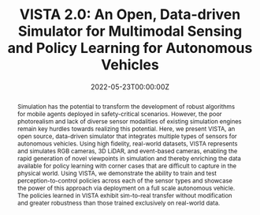 ---
authors:
- Alexander Amini
- Tsun-Hsuan Wang
- Igor Gilitschenski
- Wilko Schwarting
- Zhijian Liu
- Song Han
- Sertac Karaman
- Daniela Rus
date : "2022-05-23T00:00:00Z"
publishDate : "2022-02-03"

publication_types : ['paper-conference']
publication : "*International Conference on Robotics and Automation (ICRA)*"
publication_short : "*ICRA*"
title : "VISTA 2.0: An Open, Data-driven Simulator for Multimodal Sensing and Policy Learning for Autonomous Vehicles"

abstract: Simulation has the potential to transform the development of robust algorithms for mobile agents deployed in safety-critical scenarios. However, the poor photorealism and lack of diverse sensor modalities of existing simulation engines remain key hurdles towards realizing this potential. Here, we present VISTA, an open source, data-driven simulator that integrates multiple types of sensors for autonomous vehicles. Using high fidelity, real-world datasets, VISTA represents and simulates RGB cameras, 3D LiDAR, and event-based cameras, enabling the rapid generation of novel viewpoints in simulation and thereby enriching the data available for policy learning with corner cases that are difficult to capture in the physical world. Using VISTA, we demonstrate the ability to train and test perception-to-control policies across each of the sensor types and showcase the power of this approach via deployment on a full scale autonomous vehicle. The policies learned in VISTA exhibit sim-to-real transfer without modification and greater robustness than those trained exclusively on real-world data.

url_pdf: "publication/202205-icra-vista2/icra22-vista2.pdf"
url_project: "https://vista.csail.mit.edu/"
url_code: "https://github.com/vista-simulator/vista"
featured: false
---